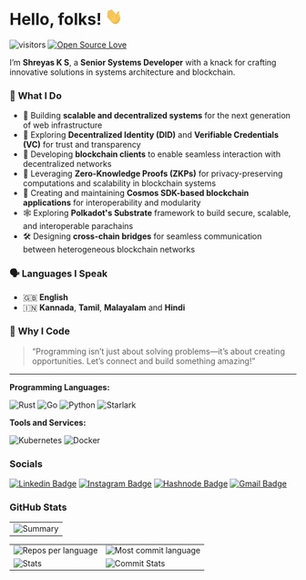 Hello, folks! <img src="https://raw.githubusercontent.com/shreyasbhat0/shreyasbhat0/main/wave.gif" width="30px" height="30px" />
========================

 ![visitors](https://visitor-badge.laobi.icu/badge?page_id=shreyasbhat0.shreyasbhat0)
[![Open Source Love](https://badges.frapsoft.com/os/v1/open-source.svg?v=102)](https://github.com/ellerbrock/open-source-badge/)


I’m **Shreyas K S**, a **Senior Systems Developer** with a knack for crafting innovative solutions in systems architecture and blockchain.  

### 🌟 **What I Do**
- 🚀 Building **scalable and decentralized systems** for the next generation of web infrastructure  
- 🔐 Exploring **Decentralized Identity (DID)** and **Verifiable Credentials (VC)** for trust and transparency  
- 📡 Developing **blockchain clients** to enable seamless interaction with decentralized networks  
- 🧩 Leveraging **Zero-Knowledge Proofs (ZKPs)** for privacy-preserving computations and scalability in blockchain systems  
- 🌌 Creating and maintaining **Cosmos SDK-based blockchain applications** for interoperability and modularity  
- 🕸️ Exploring **Polkadot's Substrate** framework to build secure, scalable, and interoperable parachains  
- 🛠️ Designing **cross-chain bridges** for seamless communication between heterogeneous blockchain networks  


### 🗣️ **Languages I Speak**
- 🇬🇧 **English**  
- 🇮🇳 **Kannada**, **Tamil**, **Malayalam** and **Hindi**

### 💬 **Why I Code**  
> “Programming isn’t just about solving problems—it’s about creating opportunities. Let’s connect and build something amazing!”

--- 

**Programming Languages:**

![Rust](https://img.shields.io/badge/Code-Rust-informational?style=flat&logo=rust&logoColor=white&color=6aa6f8)
![Go](https://img.shields.io/badge/Code-Go-informational?style=flat&logo=go&logoColor=white&color=6aa6f8)
![Python](https://img.shields.io/badge/Code-Python-informational?style=flat&logo=python&logoColor=white&color=6aa6f8)
![Starlark](https://img.shields.io/badge/Code-Starlark-informational?style=flat&logo=starlark&logoColor=white&color=6aa6f8)


**Tools and Services:**

![Kubernetes](https://img.shields.io/badge/Tools-Kubernetes-informational?style=flat&logo=kubernetes&logoColor=white&color=6aa6f8)
![Docker](https://img.shields.io/badge/Tools-Docker-informational?style=flat&logo=docker&logoColor=white&color=6aa6f8)



### Socials
[![Linkedin Badge](https://img.shields.io/badge/-shreyas_ks-blue?style=flat-square&logo=Linkedin&logoColor=white&link=https://www.linkedin.com/in/anirudhemmadi/)](https://www.linkedin.com/in/shreyas-ks/)
[![Instagram Badge](https://img.shields.io/badge/-shreyas_s_bha-purple?style=flat-square&logo=instagram&logoColor=white&link=https://instagram.com/kanna6501/)](https://instagram.com/shreyas_s_bhat)
[![Hashnode Badge](https://img.shields.io/badge/-@themissingsemicolon-03a57a?style=flat-square&labelColor=000000&logo=Medium&link=https://medium.com/@aemmadi/)](https://hashnode.com/@themissingsemicolon)
[![Gmail Badge](https://img.shields.io/badge/-ks.shreyas0@gmail.com-c14438?style=flat-square&logo=Gmail&logoColor=white&link=mailto:kanna6501@gmail.com)](mailto:ks.shreyas0@gmail.com)


### GitHub Stats

<table>
  <tr>
    <td><img src="http://github-profile-summary-cards.vercel.app/api/cards/profile-details?username=shreyasbhat0&theme=radical" alt="Summary"></td>
  </tr>
</table>

<table>
  <tr>
    <td><img src="http://github-profile-summary-cards.vercel.app/api/cards/repos-per-language?username=shreyasbhat0&theme=radical" alt="Repos per language"></td>
    <td><img src="http://github-profile-summary-cards.vercel.app/api/cards/most-commit-language?username=shreyasbhat0&theme=radical" alt="Most commit language"></td>
  </tr>
  <tr>
    <td><img src="http://github-profile-summary-cards.vercel.app/api/cards/stats?username=shreyasbhat0&theme=radical" alt="Stats"></td>
    <td><img src="http://github-profile-summary-cards.vercel.app/api/cards/productive-time?username=shreyasbhat0&theme=radical&utcOffset=8" alt="Commit Stats"></td>
  </tr>
</table>
